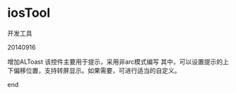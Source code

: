 iosTool
=======

开发工具

20140916

增加ALToast
该控件主要用于提示，采用非arc模式编写
其中，可以设置提示的上下偏移位置，支持转屏显示。如果需要，可进行适当的自定义。

end
